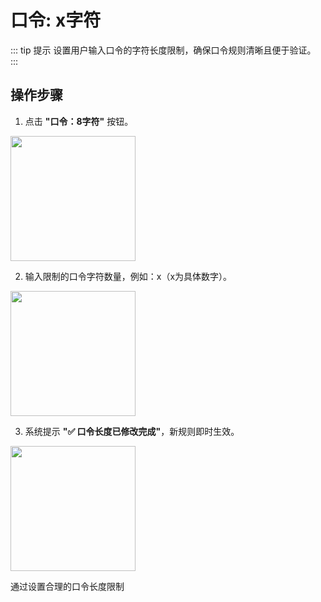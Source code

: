 # 口令: x字符

::: tip 提示
设置用户输入口令的字符长度限制，确保口令规则清晰且便于验证。
:::

## 操作步骤

1. 点击 **"口令：8字符"** 按钮。  

<img src="/paid/limit_str.png" width="200" height="200"/>

2. 输入限制的口令字符数量，例如：x（x为具体数字）。  

<img src="/paid/input_int.png" width="200" height="200"/>

3. 系统提示 **"✅ 口令长度已修改完成"**，新规则即时生效。  

<img src="/paid/limit_update_success.png" width="200" height="200"/>

通过设置合理的口令长度限制



